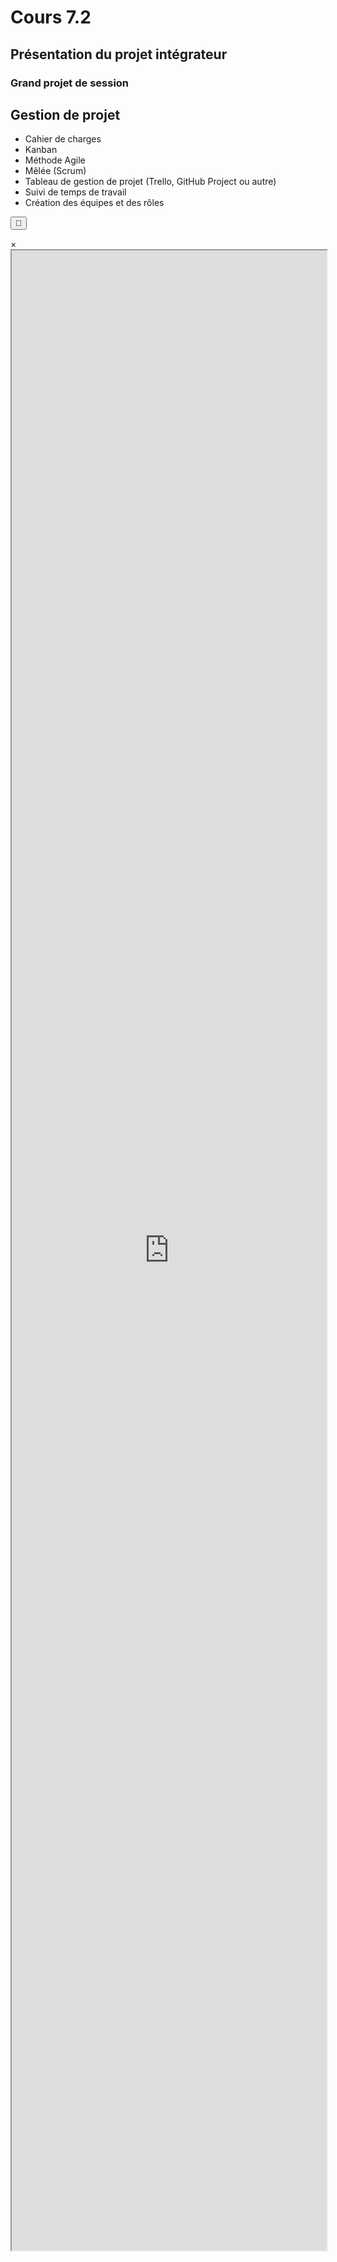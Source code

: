# Cours 7.2
<!-- 
merc. 8 octobre : dernier cours avant la semaine de rattrapage, après on se revoit le 20 octobre.
-->

<!-- 
Portfolio: Attention, je ne leur ai pas encore donné de consigne pour leur composante vue du portfolio et au retour, ils n'ont que 10 jours restant pour finaliser... faudrait que je leur envoie les instructions aujourd'hui mais... c'est too much avec le projet intégrateur à prep... au piiiiire, je leur dit qu'ils vont recevoir les instructions d'ici... le 11 octobre afin de leur permettre d'avancer pendant la semaine de "rattrapage"...

PRÉSENTATION DU PROJET INTÉGRATEUR
* Création des équipes
* Planification du projet: vous aurez 2 semaines mais n'attendez pas au prochain cours pour débuter car la remise sera 2 jours plus tard. Si vous commencez aujourd'hui, vous aveaz littéalement 14 jours..

COMMENT TRAVAILLER EN ÉQUIPE?
- Contrat de début de projet
...

GESTION DE PROJET 
* Cahier de charges 
* Kanban 
* Méthode Agile 
* Mêlée (Scrum) 
* Tableau de gestion de projet (Trello, GitHub Project ou autre) 
* Suivi de temps de travail 
* Création des équipes et des rôles

Git en équipe 
- Branches 
- Git Merge
- Gestion de conflits
-->
## Présentation du projet intégrateur

### Grand projet de session

## Gestion de projet

* Cahier de charges 
* Kanban 
* Méthode Agile 
* Mêlée (Scrum) 
* Tableau de gestion de projet (Trello, GitHub Project ou autre) 
* Suivi de temps de travail 
* Création des équipes et des rôles




<button class="btn-open-modal place-bottom-right" data-modal="momobot">🤖</button>

<div class="modal" id="modal-momobot">
  <div class="modal-content">
    <span class="close">&times;</span>
    <iframe src="https://tuteur-ai-web5.netlify.app" width="100%" style="width: 100%; height: 80vh;"></iframe>
  </div>
</div>